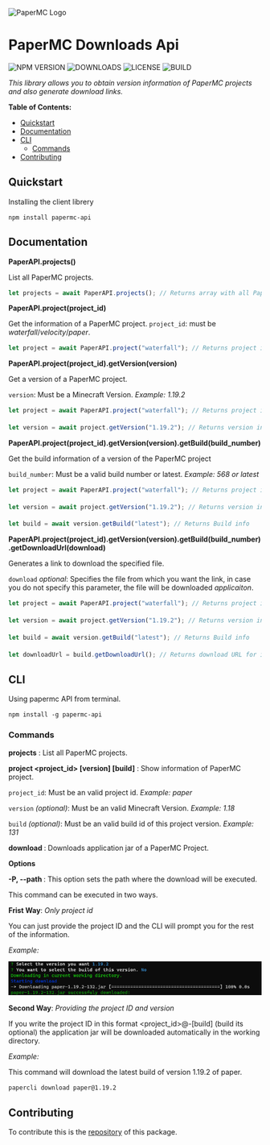 
![PaperMC Logo](https://papermc.io/images/logo-marker.svg)

# PaperMC Downloads Api
![NPM VERSION](https://img.shields.io/npm/v/papermc-api?style=flat)
![DOWNLOADS](https://img.shields.io/npm/dm/papermc-api.svg?style=flat)
![LICENSE](https://img.shields.io/npm/l/papermc-api)
![BUILD](https://img.shields.io/github/workflow/status/VeguiDev/papermc-api/Node.js%20CI)

*This library allows you to obtain version information of PaperMC projects and also generate download links.*

**Table of Contents:**

- [Quickstart](#quickstart)
- [Documentation](#documentation)
- [CLI](#cli)
    - [Commands](#commands)
- [Contributing](#contributing)

## Quickstart

Installing the client librery
```
npm install papermc-api
```

## Documentation

**PaperAPI.projects()**

List all PaperMC projects.
```ts
let projects = await PaperAPI.projects(); // Returns array with all PaperMc projects.
```

**PaperAPI.project(project_id)**

Get the information of a PaperMC project.
`project_id`: must be *waterfall*/*velocity*/*paper*.
```ts
let project = await PaperAPI.project("waterfall"); // Returns project info
```

**PaperAPI.project(project_id).getVersion(version)**

Get a version of a PaperMC project.

`version`: Must be a Minecraft Version. *Example: 1.19.2*
```ts
let project = await PaperAPI.project("waterfall"); // Returns project info

let version = await project.getVersion("1.19.2"); // Returns version info
```

**PaperAPI.project(project_id).getVersion(version).getBuild(build_number)**

Get the build information of a version of the PaperMC project

`build_number`: Must be a valid build number or latest. *Example: 568 or latest*
```ts
let project = await PaperAPI.project("waterfall"); // Returns project info

let version = await project.getVersion("1.19.2"); // Returns version info

let build = await version.getBuild("latest"); // Returns Build info
```

**PaperAPI.project(project_id).getVersion(version).getBuild(build_number).getDownloadUrl(download)**

Generates a link to download the specified file.

`download` *optional*: Specifies the file from which you want the link, in case you do not specify this parameter, the file will be downloaded *applicaiton*.

```ts
let project = await PaperAPI.project("waterfall"); // Returns project info

let version = await project.getVersion("1.19.2"); // Returns version info

let build = await version.getBuild("latest"); // Returns Build info

let downloadUrl = build.getDownloadUrl(); // Returns download URL for in this case waterfall 1.19.2
```

## CLI

Using papermc API from terminal.
```
npm install -g papermc-api
```

### Commands

**projects** : List all PaperMC projects.

**project <project_id> [version] [build]** : Show information of PaperMC project.

`project_id`: Must be an valid project id. *Example: paper*

`version` *(optional)*: Must be an valid Minecraft Version. *Example: 1.18*

`build` *(optional)*: Must be an valid build id of this project version. *Example: 131*

**download <project>** : Downloads application jar of a PaperMC Project.

__**Options**__

**-P, --path <path>** : This option sets the path where the download will be executed.

This command can be executed in two ways.

**Frist Way**: *Only project id*

You can just provide the project ID and the CLI will prompt you for the rest of the information.

*Example:*

![DOWNLOAD-COMMAND-FIRST-WAY](./docs/images/download-way-1.png)

**Second Way**: *Providing the project ID and version*

If you write the project ID in this format <project_id>@<version>-[build] (build its optional) the application jar will be downloaded automatically in the working directory.

*Example:*

This command will download the latest build of version 1.19.2 of paper.
```
papercli download paper@1.19.2
```

## Contributing

To contribute this is the [repository](https://github.com/VeguiDev/papermc-api) of this package.